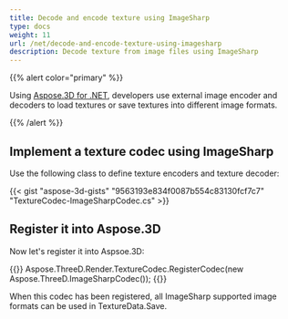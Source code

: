 ```yaml
---
title: Decode and encode texture using ImageSharp
type: docs
weight: 11
url: /net/decode-and-encode-texture-using-imagesharp
description: Decode texture from image files using ImageSharp
---
```


{{% alert color="primary" %}}

Using [Aspose.3D for .NET](https://products.aspose.com/3d/net/), developers use external image encoder and decoders to load textures or save textures into different image formats.

{{% /alert %}}

## **Implement a texture codec using ImageSharp**

Use the following class to define texture encoders and texture decoder:

{{< gist "aspose-3d-gists" "9563193e834f0087b554c83130fcf7c7" "TextureCodec-ImageSharpCodec.cs" >}}


## **Register it into Aspose.3D**

Now let's register it into Aspsoe.3D:

{{<highlight csharp>}}
    Aspose.ThreeD.Render.TextureCodec.RegisterCodec(new Aspose.ThreeD.ImageSharpCodec());
{{</highlight>}}


When this codec has been registered, all ImageSharp supported image formats can be used in TextureData.Save.

